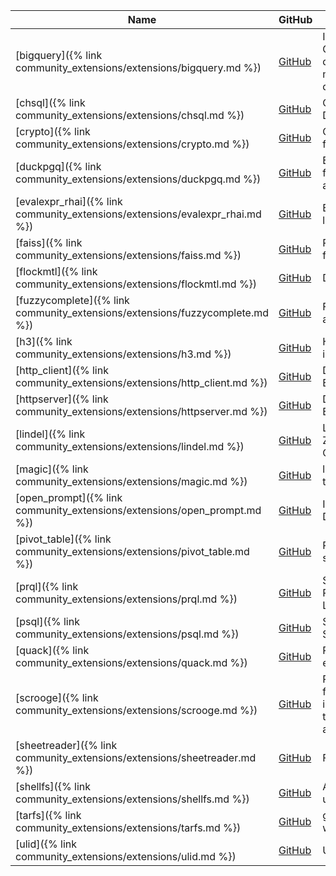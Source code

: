 |                                     Name                                     |                                               GitHub                                                |                                                        Description                                                        |
|------------------------------------------------------------------------------|-----------------------------------------------------------------------------------------------------|---------------------------------------------------------------------------------------------------------------------------|
| [bigquery]({% link community_extensions/extensions/bigquery.md %})           | [<span class=github>GitHub</span>](https://github.com/hafenkran/duckdb-bigquery)                    | Integrates DuckDB with Google BigQuery, allowing direct querying and management of BigQuery datasets                      |
| [chsql]({% link community_extensions/extensions/chsql.md %})                 | [<span class=github>GitHub</span>](https://github.com/quackscience/duckdb-extension-clickhouse-sql) | ClickHouse SQL Macros for DuckDB                                                                                          |
| [crypto]({% link community_extensions/extensions/crypto.md %})               | [<span class=github>GitHub</span>](https://github.com/rustyconover/duckdb-crypto-extension)         | Cryptographic hash functions and HMAC                                                                                     |
| [duckpgq]({% link community_extensions/extensions/duckpgq.md %})             | [<span class=github>GitHub</span>](https://github.com/cwida/duckpgq-extension)                      | Extension that adds support for SQL/PGQ and graph algorithms                                                              |
| [evalexpr_rhai]({% link community_extensions/extensions/evalexpr_rhai.md %}) | [<span class=github>GitHub</span>](https://github.com/rustyconover/duckdb-evalexpr-rhai-extension)  | Evaluate the Rhai scripting language in DuckDB                                                                            |
| [faiss]({% link community_extensions/extensions/faiss.md %})                 | [<span class=github>GitHub</span>](https://github.com/arjenpdevries/faiss)                          | Provides a subset of the faiss API to DuckDB                                                                              |
| [flockmtl]({% link community_extensions/extensions/flockmtl.md %})           | [<span class=github>GitHub</span>](https://github.com/dsg-polymtl/duckdb-flockmtl)                  | DuckDB LLM Extension                                                                                                      |
| [fuzzycomplete]({% link community_extensions/extensions/fuzzycomplete.md %}) | [<span class=github>GitHub</span>](https://github.com/rustyconover/duckdb-fuzzycomplete-extension)  | Fuzzy matching based autocompletion                                                                                       |
| [h3]({% link community_extensions/extensions/h3.md %})                       | [<span class=github>GitHub</span>](https://github.com/isaacbrodsky/h3-duckdb)                       | Hierarchical hexagonal indexing for geospatial data                                                                       |
| [http_client]({% link community_extensions/extensions/http_client.md %})     | [<span class=github>GitHub</span>](https://github.com/quackscience/duckdb-extension-httpclient)     | DuckDB HTTP Client Extension                                                                                              |
| [httpserver]({% link community_extensions/extensions/httpserver.md %})       | [<span class=github>GitHub</span>](https://github.com/quackscience/duckdb-extension-httpserver)     | DuckDB HTTP API Server Extension                                                                                          |
| [lindel]({% link community_extensions/extensions/lindel.md %})               | [<span class=github>GitHub</span>](https://github.com/rustyconover/duckdb-lindel-extension)         | Linearization/Delinearization, Z-Order, Hilbert and Morton Curves                                                         |
| [magic]({% link community_extensions/extensions/magic.md %})                 | [<span class=github>GitHub</span>](https://github.com/carlopi/duckdb_magic)                         | libmagic/file utilities ported to DuckDB                                                                                  |
| [open_prompt]({% link community_extensions/extensions/open_prompt.md %})     | [<span class=github>GitHub</span>](https://github.com/quackscience/duckdb-extension-openprompt)     | Interact with LLMs from a DuckDB Extension                                                                                |
| [pivot_table]({% link community_extensions/extensions/pivot_table.md %})     | [<span class=github>GitHub</span>](https://github.com/Alex-Monahan/pivot_table)                     | Provides a spreadsheet-style pivot_table function                                                                         |
| [prql]({% link community_extensions/extensions/prql.md %})                   | [<span class=github>GitHub</span>](https://github.com/ywelsch/duckdb-prql)                          | Support for PRQL, the Pipelined Relational Query Language                                                                 |
| [psql]({% link community_extensions/extensions/psql.md %})                   | [<span class=github>GitHub</span>](https://github.com/ywelsch/duckdb-psql)                          | Support for PSQL, a piped SQL dialect for DuckDB                                                                          |
| [quack]({% link community_extensions/extensions/quack.md %})                 | [<span class=github>GitHub</span>](https://github.com/duckdb/extension-template)                    | Provides a hello world example demo                                                                                       |
| [scrooge]({% link community_extensions/extensions/scrooge.md %})             | [<span class=github>GitHub</span>](https://github.com/pdet/Scrooge-McDuck)                          | Provides functionality for financial data-analysis, including data scanners for the Ethereum Blockchain and Yahoo Finance |
| [sheetreader]({% link community_extensions/extensions/sheetreader.md %})     | [<span class=github>GitHub</span>](https://github.com/polydbms/sheetreader-duckdb)                  | Fast XLSX file importer                                                                                                   |
| [shellfs]({% link community_extensions/extensions/shellfs.md %})             | [<span class=github>GitHub</span>](https://github.com/rustyconover/duckdb-shellfs-extension)        | Allow shell commands to be used for input and output                                                                      |
| [tarfs]({% link community_extensions/extensions/tarfs.md %})                 | [<span class=github>GitHub</span>](https://github.com/Maxxen/duckdb_tarfs)                          | glob, open and read files within `.tar` archives                                                                          |
| [ulid]({% link community_extensions/extensions/ulid.md %})                   | [<span class=github>GitHub</span>](https://github.com/Maxxen/duckdb_ulid)                           | ULID data type for DuckDB                                                                                                 |
